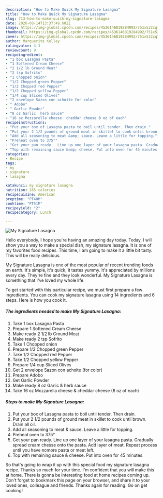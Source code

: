 ```yaml
---
description: "How to Make Quick My Signature Lasagna"
title: "How to Make Quick My Signature Lasagna"
slug: 713-how-to-make-quick-my-signature-lasagna
date: 2020-08-14T13:37:49.602Z
image: https://img-global.cpcdn.com/recipes/4536146819284992/751x532cq70/my-signature-lasagna-recipe-main-photo.jpg
thumbnail: https://img-global.cpcdn.com/recipes/4536146819284992/751x532cq70/my-signature-lasagna-recipe-main-photo.jpg
cover: https://img-global.cpcdn.com/recipes/4536146819284992/751x532cq70/my-signature-lasagna-recipe-main-photo.jpg
author: Marguerite Kelley
ratingvalue: 4.1
reviewcount: 9
recipeingredient:
- "1 box Lasagna Pasta"
- "1 Softened Cream Cheese"
- "2 1/2 lb Ground Meat"
- "2 tsp Sofrito"
- "1 Chopped onion"
- "1/2 Chopped green Pepper"
- "1/2 Chopped red Pepper"
- "1/2 Chopped yellow Pepper"
- "1/4 cup Sliced Olives"
- "2 envelope Sazon con achoite for color"
- " Adobo"
- " Garlic Powder"
- "8 oz Garlic  herb sauce"
- "16 oz Mozzarella cheese  cheddar cheese 8 oz of each"
recipeinstructions:
- "Put your box of Lasagna pasta to boil until tender. Then drain."
- "Put your 2 1/2 pounds of ground meat in skillet to cook until brown. Drain all oil."
- "Add all seasoning to meat &amp; sauce. Leave a little for topping."
- "Preheat oven to 375°"
- "Get your pan ready.  Line up one layer of your lasagna pasta. Gradually spread cream chesse onto the pasta. Add  layer of meat. Repeat process until you have nomore pasta or meat left."
- "Top with remaining sauce &amp; cheese. Put into oven for 45 minutes."
categories:
- Recipe
tags:
- my
- signature
- lasagna

katakunci: my signature lasagna 
nutrition: 285 calories
recipecuisine: American
preptime: "PT40M"
cooktime: "PT51M"
recipeyield: "2"
recipecategory: Lunch

---
```



![My Signature Lasagna](https://img-global.cpcdn.com/recipes/4536146819284992/751x532cq70/my-signature-lasagna-recipe-main-photo.jpg)

Hello everybody, I hope you're having an amazing day today. Today, I will show you a way to make a special dish, my signature lasagna. It is one of my favorites food recipes. This time, I am going to make it a little bit tasty. This will be really delicious.

My Signature Lasagna is one of the most popular of recent trending foods on earth. It's simple, it's quick, it tastes yummy. It's appreciated by millions every day. They're fine and they look wonderful. My Signature Lasagna is something that I've loved my whole life.




To get started with this particular recipe, we must first prepare a few ingredients. You can cook my signature lasagna using 14 ingredients and 6 steps. Here is how you cook it.

<!--inarticleads1-->

##### The ingredients needed to make My Signature Lasagna:

1. Take 1 box Lasagna Pasta
1. Prepare 1 Softened Cream Cheese
1. Make ready 2 1/2 lb Ground Meat
1. Make ready 2 tsp Sofrito
1. Take 1 Chopped onion
1. Prepare 1/2 Chopped green Pepper
1. Take 1/2 Chopped red Pepper
1. Take 1/2 Chopped yellow Pepper
1. Prepare 1/4 cup Sliced Olives
1. Get 2 envelope Sazon con achoite (for color)
1. Prepare  Adobo
1. Get  Garlic Powder
1. Make ready 8 oz Garlic &amp; herb sauce
1. Take 16 oz Mozzarella cheese &amp; cheddar cheese (8 oz of each)




<!--inarticleads2-->

##### Steps to make My Signature Lasagna:

1. Put your box of Lasagna pasta to boil until tender. Then drain.
1. Put your 2 1/2 pounds of ground meat in skillet to cook until brown. Drain all oil.
1. Add all seasoning to meat &amp; sauce. Leave a little for topping.
1. Preheat oven to 375°
1. Get your pan ready.  Line up one layer of your lasagna pasta. Gradually spread cream chesse onto the pasta. Add  layer of meat. Repeat process until you have nomore pasta or meat left.
1. Top with remaining sauce &amp; cheese. Put into oven for 45 minutes.




So that's going to wrap it up with this special food my signature lasagna recipe. Thanks so much for your time. I'm confident that you will make this at home. There is gonna be interesting food at home recipes coming up. Don't forget to bookmark this page on your browser, and share it to your loved ones, colleague and friends. Thanks again for reading. Go on get cooking!
